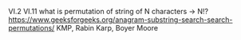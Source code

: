 VI.2
VI.11
what is permutation of string of N characters -> N!?
    https://www.geeksforgeeks.org/anagram-substring-search-search-permutations/
KMP, Rabin Karp, Boyer Moore